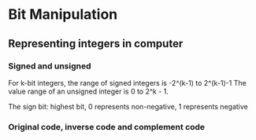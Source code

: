# Bit Manipulation

## Representing integers in computer
### Signed and unsigned
For k-bit integers, the range of signed integers is -2^(k-1) to 2^(k-1)-1 
The value range of an unsigned integer is 0 to 2^k - 1.

The sign bit: highest bit, 0 represents non-negative, 1 represents negative
### Original code, inverse code and complement code
